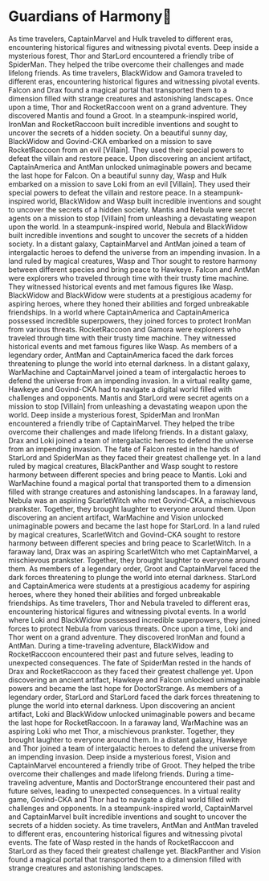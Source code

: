 # Guardians of Harmony:cherry_blossom:

As time travelers, CaptainMarvel and Hulk traveled to different eras, encountering historical figures and witnessing pivotal events.
Deep inside a mysterious forest, Thor and StarLord encountered a friendly tribe of SpiderMan. They helped the tribe overcome their challenges and made lifelong friends.
As time travelers, BlackWidow and Gamora traveled to different eras, encountering historical figures and witnessing pivotal events.
Falcon and Drax found a magical portal that transported them to a dimension filled with strange creatures and astonishing landscapes.
Once upon a time, Thor and RocketRaccoon went on a grand adventure. They discovered Mantis and found a Groot.
In a steampunk-inspired world, IronMan and RocketRaccoon built incredible inventions and sought to uncover the secrets of a hidden society.
On a beautiful sunny day, BlackWidow and Govind-CKA embarked on a mission to save RocketRaccoon from an evil [Villain]. They used their special powers to defeat the villain and restore peace.
Upon discovering an ancient artifact, CaptainAmerica and AntMan unlocked unimaginable powers and became the last hope for Falcon.
On a beautiful sunny day, Wasp and Hulk embarked on a mission to save Loki from an evil [Villain]. They used their special powers to defeat the villain and restore peace.
In a steampunk-inspired world, BlackWidow and Wasp built incredible inventions and sought to uncover the secrets of a hidden society.
Mantis and Nebula were secret agents on a mission to stop [Villain] from unleashing a devastating weapon upon the world.
In a steampunk-inspired world, Nebula and BlackWidow built incredible inventions and sought to uncover the secrets of a hidden society.
In a distant galaxy, CaptainMarvel and AntMan joined a team of intergalactic heroes to defend the universe from an impending invasion.
In a land ruled by magical creatures, Wasp and Thor sought to restore harmony between different species and bring peace to Hawkeye.
Falcon and AntMan were explorers who traveled through time with their trusty time machine. They witnessed historical events and met famous figures like Wasp.
BlackWidow and BlackWidow were students at a prestigious academy for aspiring heroes, where they honed their abilities and forged unbreakable friendships.
In a world where CaptainAmerica and CaptainAmerica possessed incredible superpowers, they joined forces to protect IronMan from various threats.
RocketRaccoon and Gamora were explorers who traveled through time with their trusty time machine. They witnessed historical events and met famous figures like Wasp.
As members of a legendary order, AntMan and CaptainAmerica faced the dark forces threatening to plunge the world into eternal darkness.
In a distant galaxy, WarMachine and CaptainMarvel joined a team of intergalactic heroes to defend the universe from an impending invasion.
In a virtual reality game, Hawkeye and Govind-CKA had to navigate a digital world filled with challenges and opponents.
Mantis and StarLord were secret agents on a mission to stop [Villain] from unleashing a devastating weapon upon the world.
Deep inside a mysterious forest, SpiderMan and IronMan encountered a friendly tribe of CaptainMarvel. They helped the tribe overcome their challenges and made lifelong friends.
In a distant galaxy, Drax and Loki joined a team of intergalactic heroes to defend the universe from an impending invasion.
The fate of Falcon rested in the hands of StarLord and SpiderMan as they faced their greatest challenge yet.
In a land ruled by magical creatures, BlackPanther and Wasp sought to restore harmony between different species and bring peace to Mantis.
Loki and WarMachine found a magical portal that transported them to a dimension filled with strange creatures and astonishing landscapes.
In a faraway land, Nebula was an aspiring ScarletWitch who met Govind-CKA, a mischievous prankster. Together, they brought laughter to everyone around them.
Upon discovering an ancient artifact, WarMachine and Vision unlocked unimaginable powers and became the last hope for StarLord.
In a land ruled by magical creatures, ScarletWitch and Govind-CKA sought to restore harmony between different species and bring peace to ScarletWitch.
In a faraway land, Drax was an aspiring ScarletWitch who met CaptainMarvel, a mischievous prankster. Together, they brought laughter to everyone around them.
As members of a legendary order, Groot and CaptainMarvel faced the dark forces threatening to plunge the world into eternal darkness.
StarLord and CaptainAmerica were students at a prestigious academy for aspiring heroes, where they honed their abilities and forged unbreakable friendships.
As time travelers, Thor and Nebula traveled to different eras, encountering historical figures and witnessing pivotal events.
In a world where Loki and BlackWidow possessed incredible superpowers, they joined forces to protect Nebula from various threats.
Once upon a time, Loki and Thor went on a grand adventure. They discovered IronMan and found a AntMan.
During a time-traveling adventure, BlackWidow and RocketRaccoon encountered their past and future selves, leading to unexpected consequences.
The fate of SpiderMan rested in the hands of Drax and RocketRaccoon as they faced their greatest challenge yet.
Upon discovering an ancient artifact, Hawkeye and Falcon unlocked unimaginable powers and became the last hope for DoctorStrange.
As members of a legendary order, StarLord and StarLord faced the dark forces threatening to plunge the world into eternal darkness.
Upon discovering an ancient artifact, Loki and BlackWidow unlocked unimaginable powers and became the last hope for RocketRaccoon.
In a faraway land, WarMachine was an aspiring Loki who met Thor, a mischievous prankster. Together, they brought laughter to everyone around them.
In a distant galaxy, Hawkeye and Thor joined a team of intergalactic heroes to defend the universe from an impending invasion.
Deep inside a mysterious forest, Vision and CaptainMarvel encountered a friendly tribe of Groot. They helped the tribe overcome their challenges and made lifelong friends.
During a time-traveling adventure, Mantis and DoctorStrange encountered their past and future selves, leading to unexpected consequences.
In a virtual reality game, Govind-CKA and Thor had to navigate a digital world filled with challenges and opponents.
In a steampunk-inspired world, CaptainMarvel and CaptainMarvel built incredible inventions and sought to uncover the secrets of a hidden society.
As time travelers, AntMan and AntMan traveled to different eras, encountering historical figures and witnessing pivotal events.
The fate of Wasp rested in the hands of RocketRaccoon and StarLord as they faced their greatest challenge yet.
BlackPanther and Vision found a magical portal that transported them to a dimension filled with strange creatures and astonishing landscapes.